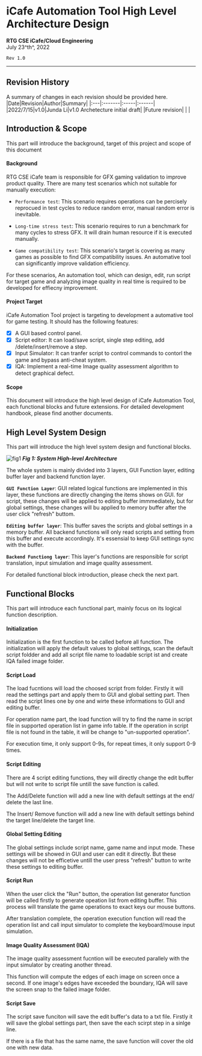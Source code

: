 # iCafe Automation Tool High Level Architecture Design

**RTG CSE iCafe/Cloud Engineering**  
July 23^th^, 2022

`Rev 1.0`

---

## Revision History
A summary of changes in each revision should be provided here.
|Date|Revision|Author|Summary|
|:---|:-------|:-----|:------|
|2022/7/15|v1.0|Junda Li|v1.0 Archetecture initial draft|
|Future revision| | |


## Introduction & Scope
This part will introduce the background, target of this project and scope of this document
#### Background
RTG CSE iCafe team is responsible for GFX gaming validation to improve product quality. There are many test scenarios which not suitable for manually execution:
* `Performance test`: This scenario requires operations can be percisely reprocued in test cycles to reduce random error, manual random error is inevitable.  
 
* `Long-time stress test`: This scenario requires to run a benchmark for many cycles to stress GFX. It will drain human resource if it is executed manually.
* `Game compatibility test`: This scenario's target is covering as many games as possible to find GFX compatibility issues. An automative tool can significantly improve validation efficiency.

For these scenarios, An automation tool, which can design, edit, run script for target game and analyzing image quality in real time is required to be developed for effiecny improvement.
#### Project Target
iCafe Automation Tool project is targeting to development a automative tool for game testing. It should has the following features:
* [x] A GUI based control panel.
* [x] Script editor: It can load/save script, single step editing, add /delete/insert/remove a step.
* [x] Input Simulator: It can tranfer script to control commands to contorl the game and bypass anti-cheat system.
* [x] IQA: Implement a real-time Image quality assessment algorithm to detect graphical defect. 
#### Scope
This document will introduce the high level design of iCafe Automation Tool, each functional blocks and future extensions.
For detailed development handbook, please find another documents.


## High Level System Design
This part will introduce the high level system design and functional blocks.

![fig1](./System%20Schematic.png)
***Fig 1: System High-level Architecture***

The whole system is mainly divided into 3 layers, GUI Function layer, editing buffer layer and backend function layer.

**`GUI Function Layer`**: GUI related logical functions are implemented in this layer, these functions are directly changing the items shows on GUI. for script, these changes will be applied to editing buffer immmediately, but for global settings, these changes will bu applied to memory buffer after the user click "refresh" buttom.

**`Editing buffer layer`**: This buffer saves the scripts and global settings in a memory buffer. All backend functions will only read scripts and setting from this buffer and execute accordingly. It's essensial to keep GUI settings sync with the buffer.

**`Backend Functiong layer`**: This layer's functions are responsible for script translation, input simulation and image quality assessment.

For detailed functional block introduction, please check the next part.

## Functional Blocks
This part will introduce each functional part, mainly focus on its logical function description.

#### Initialization
Initialization is the first function to be called before all function. The initialization will apply the default values to global settings, scan the default script foldder and add all script file name to loadable script ist and create IQA failed image folder.

#### Script Load
The load fucntions will load the choosed script from folder. Firstly it will read the settings part and apply them to GUI and global setting part. Then read the script lines one by one and wirte these informations to GUI and editing buffer.

For operation name part, the load function will try to find the name in script file in supported operation list in game info table. If the operation in script file is not found in the table, it will be change to "un-supported operation".

For execution time, it only support 0-9s, for repeat times, it only support 0-9 times.

#### Script Editing
There are 4 script editing functions, they will directly change the edit buffer but will not write to script file untill the save function is called.

The Add/Delete function will add a new line with default settings at the end/ delete the last line.

The Insert/ Remove function will add a new line with default settings behind the target line/delete the target line.

#### Global Setting Editing
The global settings include script name, game name and input mode. These settings will be showed in GUI and user can edit it directly. But these changes will not be efficetive untill the user press "refresh" button to write these settings to editing buffer.

#### Script Run
When the user click the "Run" button, the operation list generator function will be called firstly to generate opeation list from editing buffer. This process will translate the game operations to exact keys our mouse buttons.

After translation complete, the operation execution function will read the operation list and call input simulator to complete the keyboard/mouse input simulation.

#### Image Quality Assessment (IQA)
The image quality assessment fucntion will be executed parallely with the input simulator by creating another thread.

This function will compute the edges of each image on screen once a second. If one image's edges have exceeded the boundary, IQA will save the screen snap to the failed image folder.

#### Script Save
The script save funciton will save the edit buffer's data to a txt file. Firstly it will save the global settings part, then save the each scirpt step in a sinlge line.

If there is a file that has the same name, the save function will cover the old one with new data.

